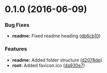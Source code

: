 <a name="0.1.0"></a>
# 0.1.0 (2016-06-09)


### Bug Fixes

* **readme:** Fixed readme heading ([db6cb10](https://github.com/MartinHelmut/webpack-react-css-modules-ssr/commit/db6cb10))


### Features

* **readme:** Added folder structure ([d2078de](https://github.com/MartinHelmut/webpack-react-css-modules-ssr/commit/d2078de))
* **root:** Added favicon.ico ([da930e7](https://github.com/MartinHelmut/webpack-react-css-modules-ssr/commit/da930e7))



